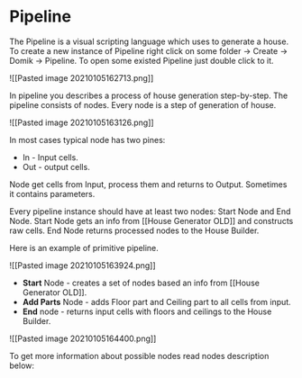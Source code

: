 # **Pipeline**
The Pipeline is a visual scripting language which uses to generate a house.
To create a new instance of Pipeline right click on some folder -> Create -> Domik -> Pipeline.
To open some existed Pipeline just double click to it.

![[Pasted image 20210105162713.png]]

In pipeline you describes a process of house generation step-by-step.
The pipeline consists of nodes.
Every node is a step of generation of house.

![[Pasted image 20210105163126.png]]

In most cases typical node has two pines: 
- In - Input cells.
- Out - output cells.

Node get cells from Input, process them and returns to Output.
Sometimes it contains parameters. 


Every pipeline instance should have at least two nodes: Start Node and End Node. 
Start Node gets an info from [[House Generator OLD]] and constructs raw cells.
End Node returns processed nodes to the House Builder.

Here is an example of primitive pipeline.

![[Pasted image 20210105163924.png]]

- **Start** Node  - creates a set of nodes based an info from [[House Generator OLD]].
- **Add Parts** Node - adds Floor part and Ceiling part to all cells from input.
- **End** node - returns input cells with floors and ceilings to the House Builder.

![[Pasted image 20210105164400.png]]

To get more information about possible nodes read nodes description below: